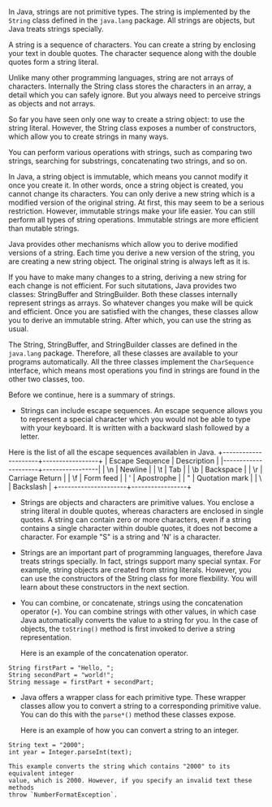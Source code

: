 In Java, strings are not primitive types. The string is implemented by the `String`
class defined in the `java.lang` package. All strings are objects, but Java treats
strings specially.

A string is a sequence of characters. You can create a string by enclosing your
text in double quotes. The character sequence along with the double quotes
form a string literal.

Unlike many other programming languages, string are not arrays of characters.
Internally the String class stores the characters in an array, a detail which
you can safely ignore. But you always need to perceive strings as objects and
not arrays.

So far you have seen only one way to create a string object: to use the string
literal. However, the String class exposes a number of constructors, which allow
you to create strings in many ways.

You can perform various operations with strings, such as comparing two strings,
searching for substrings, concatenating two strings, and so on.

In Java, a string object is immutable, which means you cannot modify it once
you create it. In other words, once a string object is created, you cannot change
its characters. You can only derive a new string which is a modified version of
the original string. At first, this may seem to be a serious restriction. However,
immutable strings make your life easier. You can still perform all types of
string operations. Immutable strings are more efficient than mutable strings.

Java provides other mechanisms which allow you to derive modified versions of a
string. Each time you derive a new version of the string, you are creating a
new string object. The original string is always left as it is. 

If you have to make many changes to a string, deriving a new string for each
change is not efficient. For such situtations, Java provides two classes:
StringBuffer and StringBuilder. Both these classes internally represent strings
as arrays. So whatever changes you make will be quick and efficient. Once you are
satisfied with the changes, these classes allow you to derive an immutable string.
After which, you can use the string as usual.

The String, StringBuffer, and StringBuilder classes are defined in the `java.lang`
package. Therefore, all these classes are available to your programs automatically.
All the three classes implement the `CharSequence` interface, which means
most operations you find in strings are found in the other two classes, too.

Before we continue, here is a summary of strings.

 * Strings can include escape sequences. An escape sequence allows you to represent
  a special character which you would not be able to type with your keyboard. 
  It is written with a backward slash followed by a letter.
  
Here is the list of all the escape sequences availablen in Java.
+---------------------+-----------------+
| Escape Sequence     | Description     |
|---------------------+-----------------|
| \n                  | Newline         |
| \t                  | Tab             |
| \b                  | Backspace       |
| \r                  | Carriage Return |
| \f                  | Form feed       |
| \'                  | Apostrophe      |
| \"                  | Quotation mark  |
| \\                  | Backslash       |
+---------------------+-----------------+

 * Strings are objects and characters are primitive values. You enclose a string
  literal in double quotes, whereas characters are enclosed in single quotes.
  A string can contain zero or more characters, even if a string contains a single
  character within double quotes, it does not become a character.
  For example "S" is a string and 'N' is a character.

 * Strings are an important part of programming languages, therefore Java treats
   strings specially. In fact, strings support many special syntax. For example,
   string objects are created from string literals. However, you can use
   the constructors of the String class for more flexbility. You will learn
   about these constructors in the next section.

 * You can combine, or concatenate, strings using the concatenation operator (`+`).
   You can combine strings with other values, in which case Java automatically
   converts the value to a string for you. In the case of objects, the `toString()`
   method is first invoked to derive a string representation.
   
   Here is an example of the concatenation operator.

```
String firstPart = "Hello, ";
String secondPart = "world!";
String message = firstPart + secondPart;
```

 * Java offers a wrapper class for each primitive type. These wrapper
   classes allow you to convert a string to a corresponding primitive value.
   You can do this with the `parse*()` method these classes expose.

   Here is an example of how you can convert a string to an integer.
```
String text = "2000";
int year = Integer.parseInt(text);
```

    This example converts the string which contains "2000" to its equivalent integer
    value, which is 2000. However, if you specify an invalid text these methods
    throw `NumberFormatException`.

